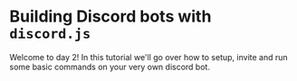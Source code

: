 # Building Discord bots with `discord.js`

Welcome to day 2!  In this tutorial we'll go over how to setup, invite and run some basic commands on your very own discord bot.

